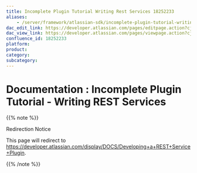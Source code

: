 ```yaml
---
title: Incomplete Plugin Tutorial Writing Rest Services 18252233
aliases:
    - /server/framework/atlassian-sdk/incomplete-plugin-tutorial-writing-rest-services-18252233.html
dac_edit_link: https://developer.atlassian.com/pages/editpage.action?cjm=wozere&pageId=18252233
dac_view_link: https://developer.atlassian.com/pages/viewpage.action?cjm=wozere&pageId=18252233
confluence_id: 18252233
platform:
product:
category:
subcategory:
---
```

# Documentation : Incomplete Plugin Tutorial - Writing REST Services

{{% note %}}

Redirection Notice

This page will redirect to <https://developer.atlassian.com/display/DOCS/Developing+a+REST+Service+Plugin>.

{{% /note %}}

 


















































































































































































































































































































